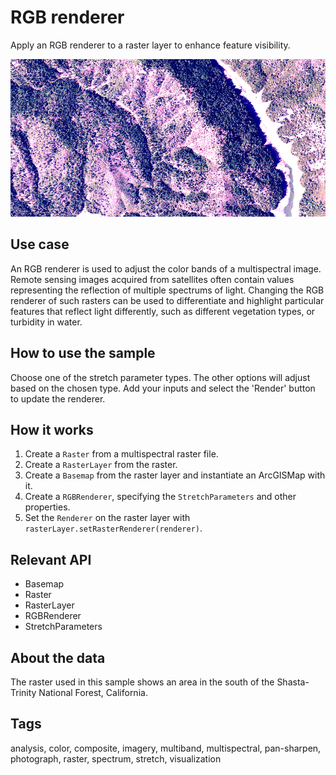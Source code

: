 # RGB renderer

Apply an RGB renderer to a raster layer to enhance feature visibility.

![Image of RGB renderer](RgbRenderer.png)

## Use case

An RGB renderer is used to adjust the color bands of a multispectral image. Remote sensing images acquired from satellites often contain values representing the reflection of multiple spectrums of light. Changing the RGB renderer of such rasters can be used to differentiate and highlight particular features that reflect light differently, such as different vegetation types, or turbidity in water.

## How to use the sample

Choose one of the stretch parameter types. The other options will adjust based on the chosen type. Add your inputs and select the 'Render' button to update the renderer.

## How it works

1. Create a `Raster` from a multispectral raster file.
2. Create a `RasterLayer` from the raster.
3. Create a `Basemap` from the raster layer and instantiate an ArcGISMap with it.
4. Create a `RGBRenderer`, specifying the `StretchParameters` and other properties.
5. Set the `Renderer` on the raster layer with `rasterLayer.setRasterRenderer(renderer)`.

## Relevant API

* Basemap
* Raster
* RasterLayer
* RGBRenderer
* StretchParameters

## About the data

The raster used in this sample shows an area in the south of the Shasta-Trinity National Forest, California.

## Tags

analysis, color, composite, imagery, multiband, multispectral, pan-sharpen, photograph, raster, spectrum, stretch, visualization
